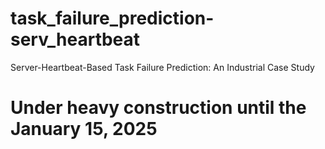# task_failure_prediction-serv_heartbeat
Server-Heartbeat-Based Task Failure Prediction: An Industrial Case Study

# Under heavy construction until the January 15, 2025
